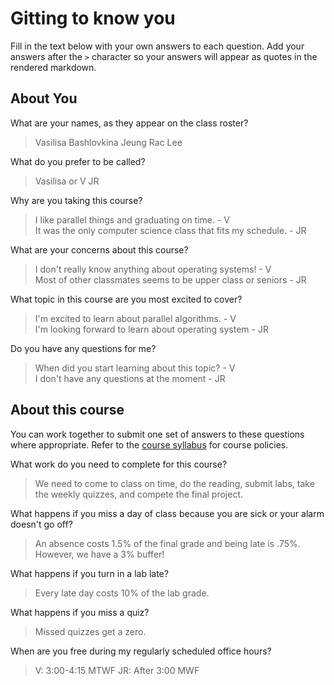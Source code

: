 # Gitting to know you
Fill in the text below with your own answers to each question. Add your answers after the `>` character so your answers will appear as quotes in the rendered markdown.

## About You
What are your names, as they appear on the class roster?
> Vasilisa Bashlovkina
  Jeung Rac Lee

What do you prefer to be called?
> Vasilisa or V
  JR  
  
Why are you taking this course?
> I like parallel things and graduating on time. - V  
  It was the only computer science class that fits my schedule. - JR  
  
What are your concerns about this course?
> I don't really know anything about operating systems! - V  
  Most of other classmates seems to be upper class or seniors - JR  

What topic in this course are you most excited to cover?
> I'm excited to learn about parallel algorithms. - V  
  I'm looking forward to learn about operating system - JR  

Do you have any questions for me?
> When did you start learning about this topic? - V  
  I don't have any questions at the moment - JR  

## About this course
You can work together to submit one set of answers to these questions where appropriate. Refer to the [course syllabus](http://www.cs.grinnell.edu/~curtsinger/teaching/2016S/CSC213/syllabus/) for course policies.

What work do you need to complete for this course?
> We need to come to class on time, do the reading, submit labs, take the weekly quizzes, and compete the final project.

What happens if you miss a day of class because you are sick or your alarm doesn't go off?
> An absence costs 1.5% of the final grade and being late is .75%. However, we have a 3% buffer!

What happens if you turn in a lab late?
> Every late day costs 10% of the lab grade.

What happens if you miss a quiz?
> Missed quizzes get a zero.

When are you free during my regularly scheduled office hours?
> V: 3:00-4:15 MTWF
  JR: After 3:00 MWF
